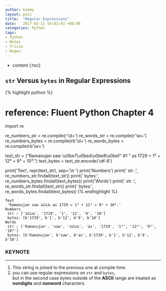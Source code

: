 ```yaml
---
author: kimmy
layout: post
title:  "Regular Expressions"
date:   2017-02-11 19:03:03 +08:00
categories: Python
tags:
- Python
- Notes
- Trivia
- Regex
---
```


* content
{:toc}



## `str` Versus `bytes` in Regular Expressions


{% highlight python %}
# reference: Fluent Python Chapter 4

import re

re_numbers_str = re.compile(r'\d+')
re_words_str = re.compile(r'\w+')
re_numbers_bytes = re.compile(rb'\d+')
re_words_bytes = re.compile(rb'\w+')

text_str = ("Ramanujan saw \u0be7\u0bed\u0be8\u0bef"  #1
            " as 1729 = 1³ + 12³ = 9³ + 10³.")
text_bytes = text_str.encode('utf-8')

print('Text', repr(text_str), sep='\n ')
print('Numbers')
print(' str :', re_numbers_str.findall(text_str))
print(' bytes:', re_numbers_bytes.findall(text_bytes))
print('Words')
print(' str :', re_words_str.findall(text_str))
print(' bytes:', re_words_bytes.findall(text_bytes))
{% endhighlight %}

    Text
     'Ramanujan saw ௧௭௨௯ as 1729 = 1³ + 12³ = 9³ + 10³.'
    Numbers
     str : ['௧௭௨௯', '1729', '1', '12', '9', '10']
     bytes: [b'1729', b'1', b'12', b'9', b'10']
    Words
     str : ['Ramanujan', 'saw', '௧௭௨௯', 'as', '1729', '1³', '12³', '9³', '10³']
     bytes: [b'Ramanujan', b'saw', b'as', b'1729', b'1', b'12', b'9', b'10']


### KEYNOTE
---
1. This string is joined to the previous one at compile time.
2. you can use regular expressions on `str` and `bytes`, <br>
   but in the second case bytes outside of the **ASCII** range are treated
    as **nondigits** and **nonword** characters.
